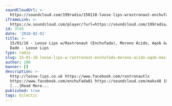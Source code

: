 ```yaml
---
soundCloudUrl: >-
  https://soundcloud.com/199radio/150118-loose-lips-wrastronaut-enchufada-maks-dade-moreno-acido-aqob
iframeLink: >-
  https://w.soundcloud.com/player/?url=https://soundcloud.com/199radio/150118-loose-lips-wrastronaut-enchufada-maks-dade-moreno-acido-aqob&color=00aabb&auto_play=false&hide_related=false&show_comments=true&show_user=true&show_reposts=false
id: 3745
date: '2018-02-01'
title: >-
  15/01/18 - Loose Lips w/Rastronaut (Enchufada), Moreno Ácido, Aqob &amp; Max
  Dade - Loose Lips
type: radio
slug: 15-01-18-loose-lips-w-rastronaut-enchufada-moreno-acido-aqob-max-dade
author: 100
banner: []
description: >-
  http://loose-lips.co.uk https://www.facebook.com/rastronautlx
  https://www.facebook.com/enchufada01 https://soundcloud.com/maks48 199radio
  [...]Read More...
published: true
tags: Eclectic
---
```

